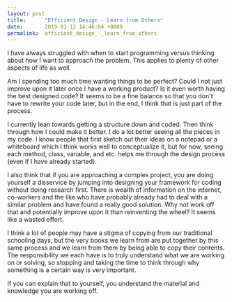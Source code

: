 ```yaml
---
layout: post
title:      "Efficient Design - Learn from Others"
date:       2019-03-12 14:46:04 +0000
permalink:  efficient_design_-_learn_from_others
---
```



I have always struggled with when to start programming versus thinking about how I want to approach the problem. This applies to plenty of other aspects of life as well.

Am I spending too much time wanting things to be perfect? Could I not just improve upon it later once I have a working product? Is it even worth having the best designed code? It seems to be a fine balance so that you don't have to rewrite your code later, but in the end, I think that is just part of the process.

I currently lean towards getting a structure down and coded. Then think through how I could make it better. I do a lot better seeing all the pieces in my code. I know people that first sketch out their ideas on a notepad or a whiteboard which I think works well to conceptualize it, but for now, seeing each method, class, variable, and etc. helps me through the design process (even if I have already started).

I also think that if you are approaching a complex project, you are doing yourself a disservice by jumping into designing your framework for coding without doing research first. There is wealth of information on the internet, co-workers and the like who have probably already had to deal with a similar problem and have found a really good solution. Why not work off that and potentially improve upon it than reinventing the wheel? It seems like a wasted effort. 

I think a lot of people may have a stigma of copying from our traditional schooling days, but the very books we learn from are put together by this same process and we learn from them by being able to copy their contents. The responsibility we each have is to truly understand what we are working on or solving, so stopping and taking the time to think through why something is a certain way is very important.

If you can explain that to yourself, you understand the material and knowledge you are working off. 

